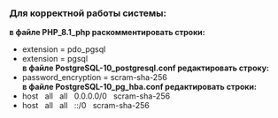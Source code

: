 ### Для корректной работы системы: # 
**в файле PHP_8.1_php раскомментировать строки:**
- extension = pdo_pgsql
- extension = pgsql\
**в файле PostgreSQL-10_postgresql.conf редактировать строку:**
- password_encryption = scram-sha-256\
**в файле PostgreSQL-10_pg_hba.conf редактировать строки:**
- host &nbsp; all &nbsp; all &nbsp; 0.0.0.0/0 &nbsp; scram-sha-256
- host &nbsp; all &nbsp; all &nbsp; ::/0 &nbsp; scram-sha-256
